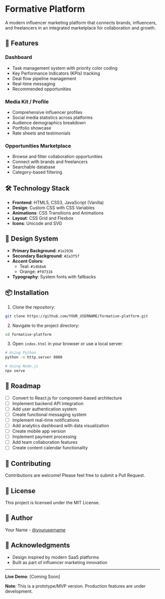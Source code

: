 # Formative Platform

A modern influencer marketing platform that connects brands, influencers, and freelancers in an integrated marketplace for collaboration and growth.

## 🚀 Features

### Dashboard
- Task management system with priority color coding
- Key Performance Indicators (KPIs) tracking
- Deal flow pipeline management
- Real-time messaging
- Recommended opportunities

### Media Kit / Profile
- Comprehensive influencer profiles
- Social media statistics across platforms
- Audience demographics breakdown
- Portfolio showcase
- Rate sheets and testimonials

### Opportunities Marketplace
- Browse and filter collaboration opportunities
- Connect with brands and freelancers
- Searchable database
- Category-based filtering

## 🛠️ Technology Stack

- **Frontend**: HTML5, CSS3, JavaScript (Vanilla)
- **Design**: Custom CSS with CSS Variables
- **Animations**: CSS Transitions and Animations
- **Layout**: CSS Grid and Flexbox
- **Icons**: Unicode and SVG

## 🎨 Design System

- **Primary Background**: `#1e2936`
- **Secondary Background**: `#2a3f5f`
- **Accent Colors**: 
  - Teal: `#14b8a6`
  - Orange: `#f97316`
- **Typography**: System fonts with fallbacks

## 📦 Installation

1. Clone the repository:
```bash
git clone https://github.com/YOUR_USERNAME/formative-platform.git
```

2. Navigate to the project directory:
```bash
cd formative-platform
```

3. Open `index.html` in your browser or use a local server:
```bash
# Using Python
python -m http.server 8000

# Using Node.js
npx serve
```

## 🚧 Roadmap

- [ ] Convert to React.js for component-based architecture
- [ ] Implement backend API integration
- [ ] Add user authentication system
- [ ] Create functional messaging system
- [ ] Implement real-time notifications
- [ ] Add analytics dashboard with data visualization
- [ ] Create mobile app version
- [ ] Implement payment processing
- [ ] Add team collaboration features
- [ ] Create content calendar functionality

## 🤝 Contributing

Contributions are welcome! Please feel free to submit a Pull Request.

## 📄 License

This project is licensed under the MIT License.

## 👤 Author

Your Name - [@yourusername](https://github.com/yourusername)

## 🌟 Acknowledgments

- Design inspired by modern SaaS platforms
- Built as part of influencer marketing innovation

---

**Live Demo**: [Coming Soon]

**Note**: This is a prototype/MVP version. Production features are under development.
